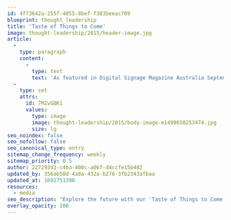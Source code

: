```yaml
---
id: 4f73642a-255f-4055-8bef-f383beeac709
blueprint: thought_leadership
title: 'Taste of Things to Come'
image: thought-leadership/2015/header-image.jpg
article:
  -
    type: paragraph
    content:
      -
        type: text
        text: 'As featured in Digital Signage Magazine Australia September issue, see the work we’ve done with McDonald’s Australia on the Create Your Taste roll-out across restaurants nationally.'
  -
    type: set
    attrs:
      id: 7MZvGBK1
      values:
        type: image
        image: thought-leadership/2015/body-image-e1499650253474.jpg
        size: lg
seo_noindex: false
seo_nofollow: false
seo_canonical_type: entry
sitemap_change_frequency: weekly
sitemap_priority: 0.5
author: 227293d1-c4ba-400c-a06f-d4ccfe15b482
updated_by: 356ab58d-4a8a-432a-b276-3fb2343afbaa
updated_at: 1692751390
resources:
  - media
seo_description: "Explore the future with our 'Taste of Things to Come' articles, delving into digital signage trends and innovations."
overlay_opacity: 100
---
```

